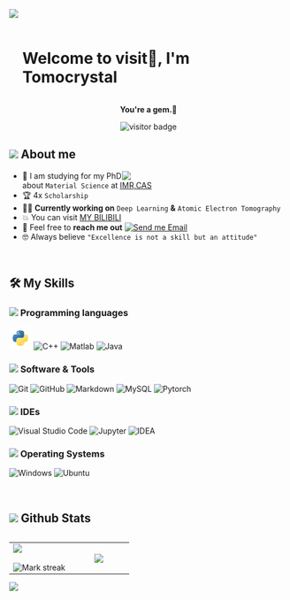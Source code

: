 <!--horizontal divider(gradiant)-->
<img src="https://user-images.githubusercontent.com/73097560/115834477-dbab4500-a447-11eb-908a-139a6edaec5c.gif">

<!--h1 without bottom border-->

<div id="user-content-toc">
  <ul align="left">
    <summary><h1 style="display: inline-block">Welcome to visit👋, I'm Tomocrystal</h1></summary>
  </ul>
</div>

<p align="center"><b> You're a gem.💎</b></p>
<p align="center"><img src="https://profile-counter.glitch.me/%7BStemmaker%7D/count.svg" alt="visitor badge"/></p>


<!--About Me-->

## <picture><img src = "https://github.com/7oSkaaa/7oSkaaa/blob/main/Images/about_me.gif?raw=true" width = 30px></picture> About me

<picture> <img align="right" src="https://media.giphy.com/media/SWoSkN6DxTszqIKEqv/giphy.gif" width = 300px></picture>

- :school: I am studying for my PhD about `Material Science` at [IMR,CAS](http://www.imr.cas.cn/)
- :trophy: 4x `Scholarship`
- :technologist: **Currently working on** `Deep Learning` **&** `Atomic Electron Tomography`
- :boom: You can visit [MY BILIBILI](https://space.bilibili.com/493314326) 
- :email: Feel free to **reach me out** [![Send me Email](https://img.shields.io/static/v1?label=Email&amp;message=Tomocrystal&amp;color=EA4335&amp;style=flat-square)](mailto:plzeng17b@imr.ac.cn)
- :nerd_face: Always believe `"Excellence is not a skill but an attitude"`

<br>

## 🛠️ My Skills

### <picture> <img src = "https://github.com/7oSkaaa/7oSkaaa/blob/main/Images/Programming_Languages.gif?raw=true" width = 20px>  </picture> Programming languages

<img alt="Python" title="Python" height="40px"
                        src="https://raw.githubusercontent.com/github/explore/80688e429a7d4ef2fca1e82350fe8e3517d3494d/topics/python/python.png" />
<img alt="C++" title="C++" height="40px"
                        src="https://img.icons8.com/color/48/000000/c-plus-plus-logo.png" />
<img alt="Matlab" title="Matlab" height="40px"
                        src="https://ww2.mathworks.cn/etc.clientlibs/mathworks/clientlibs/customer-ui/templates/common/resources/images/favicon.20230810122605597.ico" />
<img alt="Java" title="Java" height="40px"
                        src="https://img.icons8.com/color/48/000000/java-coffee-cup-logo.png" />

### <picture> <img src = "https://github.com/7oSkaaa/7oSkaaa/blob/main/Images/Software_Tools.gif?raw=true" width = 20px>  </picture> Software & Tools

![Git](https://img.shields.io/badge/Git-F05032?style=flat-square&logo=Git&logoColor=white)
![GitHub](https://img.shields.io/badge/GitHub-181717?style=flat-square&logo=GitHub&logoColor=white)
![Markdown](https://img.shields.io/badge/Markdown-000000?style=flat-square&logo=Markdown&logoColor=white)
![MySQL](https://img.shields.io/badge/MySQL-4479A1?style=flat-square&logo=MySQL&logoColor=white)
![Pytorch](https://img.shields.io/badge/Pytorch-4479A1?style=flat-square&logo=Pytorch&logoColor=white)

### <picture> <img src = "https://github.com/7oSkaaa/7oSkaaa/blob/main/Images/IDEs.gif?raw=true" width = 20px>  </picture> IDEs

![Visual Studio Code](https://img.shields.io/badge/Visual_Studio_Code-007ACC?style=flat-square&logo=Visual-Studio-Code&logoColor=white)
![Jupyter](https://img.shields.io/badge/Jupyter-F37626?style=flat-square&logo=Jupyter&logoColor=white)
![IDEA](https://img.shields.io/badge/IDEA-1575F9?style=flat-square&logo=IntelliJ-IDEA&logoColor=white)

### <picture> <img src = "https://github.com/7oSkaaa/7oSkaaa/blob/main/Images/OS.gif?raw=true" width = 20px>  </picture> Operating Systems

![Windows](https://img.shields.io/badge/Windows-0078D6?style=flat-square&logo=Windows&logoColor=white)
![Ubuntu](https://img.shields.io/badge/Ubuntu-E95420?style=flat-square&logo=Ubuntu&logoColor=white)

<br>

## <picture> <img src = "https://github.com/7oSkaaa/7oSkaaa/blob/main/Images/Statistics.gif?raw=true" width = 30px>  </picture> Github Stats

<!--- stats & Trophy (start) -->

<p align="left">
  <!--- stats (start) -->
<table align="left">
<tr border="none">
<td width="50%" align="center">
  <img  align="left"  src="https://github-readme-stats.vercel.app/api?username=Stemmaker&theme=dark&show_icons=true&count_private=true" />
  <br></br>
  <img  title="🔥 Get streak stats for your profile at git.io/streak-stats" alt="Mark streak" src="https://github-readme-streak-stats.herokuapp.com/?user=Stemmaker&theme=dark&hide_border=false" /> 
</td>


<td width="50%" align="center">

  <img  align="center"  src="https://github-readme-stats.anuraghazra1.vercel.app/api/top-langs/?username=Stemmaker&theme=dark&hide_border=false&no-bg=true&no-frame=true&langs_count=5"/>

  </td>
</tr>
</table>




<!--horizontal divider(gradiant)-->
<img src="https://user-images.githubusercontent.com/73097560/115834477-dbab4500-a447-11eb-908a-139a6edaec5c.gif">



